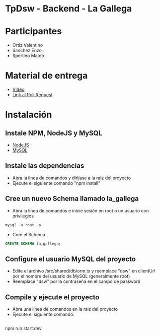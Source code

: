 # TpDsw - Backend - La Gallega

# Participantes
- Ortiz Valentino
- Sanchez Enzo
- Spertino Mateo
# Material de entrega
- [Video](https://drive.google.com/file/d/1M3vf3ebXdHF9g58jad-GcBSUtBgUg9-H/view?usp=sharing)
- [Link al Pull Request](https://github.com/enzosanchezariel/TpDsw-Backend/pulls)
# Instalación
## Instale NPM, NodeJS y MySQL
- [NodeJS](https://nodejs.org/en/download/)
- [MySQL](https://dev.mysql.com/downloads/mysql/)
## Instale las dependencias
- Abra la linea de comandos y dirijase a la raiz del proyecto
- Ejecute el siguiente comando "npm install"
## Cree un nuevo Schema llamado la_gallega
- Abra la linea de comandos e inicie sesión en root o un usuario con privilegios
```sql
mysql -u root -p
```
- Cree el Schema
```sql
CREATE SCHEMA la_gallega;
```
## Configure el usuario MySQL del proyecto
- Edite el archivo /src/shared/db/orm.ts y reemplace "dsw" en clientUrl por el nombre del usuario de MySQL (generalmente root)
- Reemplace "dsw" por la contraseña en el campo de password
## Compile y ejecute el proyecto
- Abra una línea de comandos en la raiz del proyecto
- Ejecute el siguiente comando:
    ```
npm run start:dev
```
